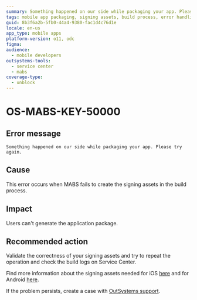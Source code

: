 ```yaml
---
summary: Something happened on our side while packaging your app. Please try again.
tags: mobile app packaging, signing assets, build process, error handling, support
guid: 8b3f6a2b-5fb0-44a4-9380-fac1d4c76d1e
locale: en-us
app_type: mobile apps
platform-version: o11, odc
figma:
audience:
  - mobile developers
outsystems-tools:
  - service center
  - mabs
coverage-type:
  - unblock
---
```


# OS-MABS-KEY-50000

## Error message

`Something happened on our side while packaging your app. Please try again.`

## Cause

This error occurs when MABS fails to create the signing assets in the build process.

## Impact

Users can't generate the application package.

## Recommended action
Validate the correctness of your signing assets and try to repeat the operation and check the build logs on Service Center.

Find more information about the signing assets needed for iOS [here](https://success.outsystems.com/Documentation/11/Delivering_Mobile_Apps/Generate_and_Distribute_Your_Mobile_App/More_Information_on_Generating_and_Distributing_Mobile_Apps#for-ios) and for Android [here](https://success.outsystems.com/Documentation/11/Delivering_Mobile_Apps/Generate_and_Distribute_Your_Mobile_App/More_Information_on_Generating_and_Distributing_Mobile_Apps#for-android).

If the problem persists, create a case with [OutSystems support](https://www.outsystems.com/support/portal/open-support-case?ErrorCode=OS-MABS-KEY-50000).
